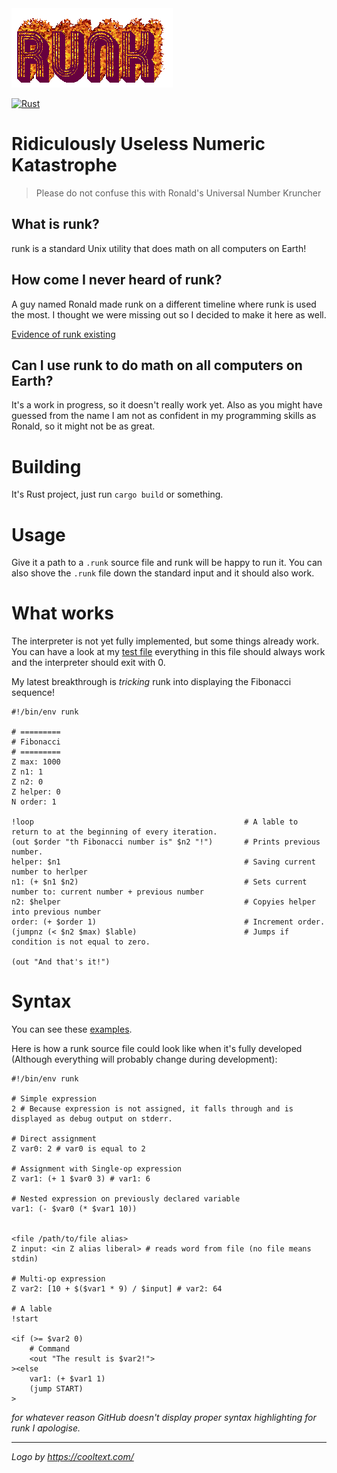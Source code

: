 <img src="logo.gif">

[![Rust](https://github.com/OndrejZobal/runk/actions/workflows/rust.yml/badge.svg)](https://github.com/OndrejZobal/runk/actions/workflows/rust.yml)

# Ridiculously Useless Numeric Katastrophe

> Please do not confuse this with Ronald's Universal Number Kruncher

## What is runk?
runk is a standard Unix utility that does math on all computers on Earth!

## How come I never heard of runk?
A guy named Ronald made runk on a different timeline where runk is used the most.
I thought we were missing out so I decided to make it here as well.

[Evidence of runk existing](https://twitter.com/6thgrade4ever/status/1433519577892327424)

## Can I use runk to do math on all computers on Earth?
It's a work in progress, so it doesn't really work yet. Also as you might have
guessed from the name I am not as confident in my programming skills as Ronald,
so it might not be as great.

# Building
It's Rust project, just run `cargo build` or something.

# Usage
Give it a path to a `.runk` source file and runk will be happy to run it.
You can also shove the `.runk` file down the standard input
and it should also work.

# What works
The interpreter is not yet fully implemented, but some things already work. You can have a look at my [test file](examples/test.runk) everything in this file should always work and the interpreter should exit with 0.

My latest breakthrough is *tricking* runk into displaying the Fibonacci sequence!

``` runk
#!/bin/env runk

# =========
# Fibonacci
# =========
Z max: 1000
Z n1: 1
Z n2: 0
Z helper: 0
N order: 1

!loop                                               # A lable to return to at the beginning of every iteration.
(out $order "th Fibonacci number is" $n2 "!")       # Prints previous number.
helper: $n1                                         # Saving current number to herlper
n1: (+ $n1 $n2)                                     # Sets current number to: current number + previous number
n2: $helper                                         # Copyies helper into previous number
order: (+ $order 1)                                 # Increment order.
(jumpnz (< $n2 $max) $lable)                        # Jumps if condition is not equal to zero. 

(out "And that's it!")
```

# Syntax
You can see these [examples](examples/).

Here is how a runk source file could look like when it's fully developed (Although everything will probably change during development):

```runk
#!/bin/env runk

# Simple expression
2 # Because expression is not assigned, it falls through and is displayed as debug output on stderr.

# Direct assignment
Z var0: 2 # var0 is equal to 2

# Assignment with Single-op expression
Z var1: (+ 1 $var0 3) # var1: 6

# Nested expression on previously declared variable
var1: (- $var0 (* $var1 10))


<file /path/to/file alias>
Z input: <in Z alias liberal> # reads word from file (no file means stdin)

# Multi-op expression
Z var2: [10 + $($var1 * 9) / $input] # var2: 64

# A lable
!start

<if (>= $var2 0)
    # Command
    <out "The result is $var2!">
><else
    var1: (+ $var1 1)
    (jump START)
>
```

*for whatever reason GitHub doesn't display proper syntax highlighting for runk I apologise.*

* * *

*Logo by <https://cooltext.com/>*
